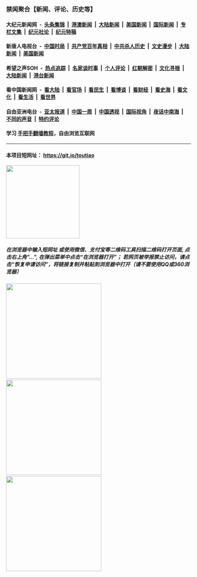 ### 禁闻聚合【新闻、评论、历史等】

#### 大纪元新闻网 &nbsp;-&nbsp; [头条集锦](indexes/E头条集锦.md?t=02071722) &nbsp;|&nbsp; [港澳新闻](indexes/E港澳新闻.md?t=02071722)  &nbsp;|&nbsp; [大陆新闻](indexes/E大陆新闻.md?t=02071722) &nbsp;|&nbsp; [美国新闻](indexes/E美国新闻.md?t=02071722) &nbsp;|&nbsp; [国际新闻](indexes/E国际新闻.md?t=02071722) &nbsp;|&nbsp; [专栏文集](indexes/E专栏文集.md?t=02071722) &nbsp;|&nbsp; [纪元社论](indexes/E纪元社论.md?t=02071722) &nbsp;|&nbsp; [纪元特稿](indexes/E纪元特稿.md?t=02071722) 

#### 新唐人电视台 &nbsp;-&nbsp; [中国时局](indexes/N中国时局.md?t=02071722) &nbsp;|&nbsp; [共产党百年真相](indexes/N共产党百年真相.md?t=02071722) &nbsp;|&nbsp; [中共杀人历史](indexes/N中共杀人历史.md?t=02071722) &nbsp;|&nbsp; [文史漫步](indexes/N文史漫步.md?t=02071722) &nbsp;|&nbsp; [大陆新闻](indexes/N大陆新闻.md?t=02071722) &nbsp;|&nbsp; [美国新闻](indexes/N美国新闻.md?t=02071722)

#### 希望之声SOH &nbsp;-&nbsp; [热点追踪](indexes/H热点追踪.md?t=02071722) &nbsp;|&nbsp; [名家谈时事](indexes/H名家谈时事.md?t=02071722) &nbsp;|&nbsp; [个人评论](indexes/H个人评论.md?t=02071722)  &nbsp;|&nbsp; [红朝解密](indexes/H红朝解密.md?t=02071722) &nbsp;|&nbsp; [文化寻根](indexes/H文化寻根.md?t=02071722) &nbsp;|&nbsp; [大陆新闻](indexes/H大陆新闻.md?t=02071722) &nbsp;|&nbsp; [港台新闻](indexes/H港台新闻.md?t=02071722)

#### 看中国新闻网 &nbsp;-&nbsp; [看大陆](indexes/S看大陆.md?t=02071722) &nbsp;|&nbsp; [看官场](indexes/S看官场.md?t=02071722) &nbsp;|&nbsp; [看民生](indexes/S看民生.md?t=02071722)  &nbsp;|&nbsp; [看博谈](indexes/S看博谈.md?t=02071722) &nbsp;|&nbsp; [看财经](indexes/S看财经.md?t=02071722) &nbsp;|&nbsp; [看史海](indexes/S看史海.md?t=02071722) &nbsp;|&nbsp; [看文化](indexes/S看文化.md?t=02071722) &nbsp;|&nbsp; [看生活](indexes/S看生活.md?t=02071722) &nbsp;|&nbsp; [看世界](indexes/S看世界.md?t=02071722)

#### 自由亚洲电台 &nbsp;-&nbsp; [亚太报道](indexes/R亚太报道.md?t=02071722) &nbsp;|&nbsp; [中国一周](indexes/R中国一周.md?t=02071722) &nbsp;|&nbsp; [中国透视](indexes/R中国透视.md?t=02071722)  &nbsp;|&nbsp; [国际视角](indexes/R国际视角.md?t=02071722) &nbsp;|&nbsp; [夜话中南海](indexes/R夜话中南海.md?t=02071722) &nbsp;|&nbsp; [不同的声音](indexes/R不同的声音.md?t=02071722) &nbsp;|&nbsp; [特约评论](indexes/R特约评论.md?t=02071722)

#### 学习 [手把手翻墙教程](https://github.com/gfw-breaker/guides/wiki)，自由浏览互联网

----

#### 本项目短网址： https://git.io/toutiao
<img src="https://raw.githubusercontent.com/gfw-breaker/banned-news/master/scripts/img/qr.png" width="200px"/>  

##### 在浏览器中输入短网址 或使用微信、支付宝等二维码工具扫描二维码打开页面, 点击右上角"...", 在弹出菜单中点击“在浏览器打开”； 若网页被举报禁止访问，请点击“恢复申请访问”，将链接复制并粘贴到浏览器中打开（请不要使用QQ或360浏览器）

<img src="https://raw.githubusercontent.com/gfw-breaker/banned-news/master/scripts/img/1.png" width="260px"/> &nbsp; <img src="https://raw.githubusercontent.com/gfw-breaker/banned-news/master/scripts/img/2.png" width="260px"/> &nbsp; <img src="https://raw.githubusercontent.com/gfw-breaker/banned-news/master/scripts/img/3.png" width="260px"/>
